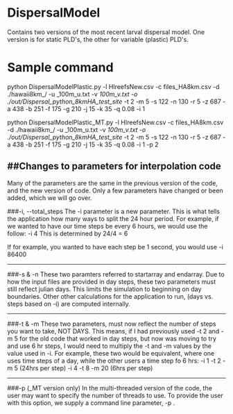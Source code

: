 # DispersalModel
Contains two versions of the most recent larval dispersal model. One version is for static PLD's, the other for variable (plastic) PLD's. 

# Sample command
python DispersalModelPlastic.py -l HIreefsNew.csv -c files_HA8km.csv -d ./hawaii8km_/ -u _100m_u.txt -v _100m_v.txt -o ./out/Dispersal_python_8kmHA_test_site_ -t 2 -m 5 -s 122 -n 130 -r 5 -z 687 -a 438 -b 251 -f 175 -g 210 -j 15 -k 35 -q 0.08 -i 1

python DispersalModelPlastic_MT.py -l HIreefsNew.csv -c files_HA8km.csv -d ./hawaii8km_/ -u _100m_u.txt -v _100m_v.txt -o ./out/Dispersal_python_8kmHA_test_site_ -t 2 -m 5 -s 122 -n 130 -r 5 -z 687 -a 438 -b 251 -f 175 -g 210 -j 15 -k 35 -q 0.08 -i 1 -p 2

##Changes to parameters for interpolation code
----------------------------------------------

Many of the parameters are the same in the previous version of the code, and the new version of code.  Only a few parameters have changed or been added, which we will go over.

###-i, --total_steps
The -i parameter is a new parameter.  This is what tells the application how many ways to split the 24 hour period.  For example, if we wanted to have our time steps be every 6 hours, we would use the follow: -i 4 
This is determined by 24/4 = 6

If for example, you wanted to have each step be 1 second, you would use -i 86400

---------------------
###-s & -n
These two paramters referred to startarray and endarray.  Due to how the input files are provided in day steps, these two parameters must still reflect julian days.  This limits the simulation to beginning on day boundaries.  Other other calculations for the application to run, (days vs. steps based on -i) are computed internally.

---------------------
###-t & -m
These two parameters, must now reflect the number of steps you want to take, NOT DAYS.  This means, if I had previously used -t 2 and -m 5 for the old code that worked in day steps, but now was moving to try and use 6 hr steps, I would need to multiply the -t and -m values by the value used in -i.  For example, these two would be equivalent, where one uses time steps of a day, while the other users a time step fo 6 hrs:
-i 1 -t 2 -m 5 (24hrs per step)
-i 4 -t 8 -m 20 (6hrs per step)

---------------------
###-p (_MT version only)
In the multi-threaded version of the code, the user may want to specify the number of threads to use.  To provide the user with this option, we supply a command line parameter, -p .  

